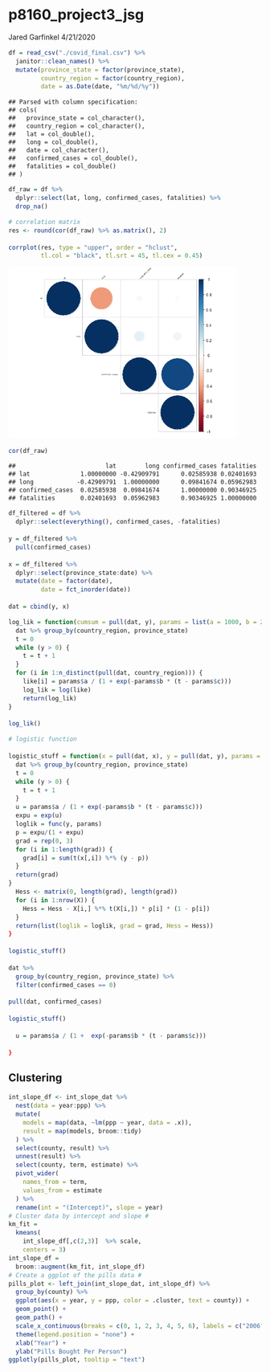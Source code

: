 p8160\_project3\_jsg
================
Jared Garfinkel
4/21/2020

``` r
df = read_csv("./covid_final.csv") %>% 
  janitor::clean_names() %>% 
  mutate(province_state = factor(province_state),
         country_region = factor(country_region),
         date = as.Date(date, "%m/%d/%y"))
```

    ## Parsed with column specification:
    ## cols(
    ##   province_state = col_character(),
    ##   country_region = col_character(),
    ##   lat = col_double(),
    ##   long = col_double(),
    ##   date = col_character(),
    ##   confirmed_cases = col_double(),
    ##   fatalities = col_double()
    ## )

``` r
df_raw = df %>% 
  dplyr::select(lat, long, confirmed_cases, fatalities) %>% 
  drop_na()
```

``` r
# correlation matrix
res <- round(cor(df_raw) %>% as.matrix(), 2)

corrplot(res, type = "upper", order = "hclust", 
         tl.col = "black", tl.srt = 45, tl.cex = 0.45)
```

<img src="p8160_project3_jsg_files/figure-gfm/unnamed-chunk-2-1.png" width="90%" />

``` r
cor(df_raw)
```

    ##                         lat        long confirmed_cases fatalities
    ## lat              1.00000000 -0.42909791      0.02585938 0.02401693
    ## long            -0.42909791  1.00000000      0.09841674 0.05962983
    ## confirmed_cases  0.02585938  0.09841674      1.00000000 0.90346925
    ## fatalities       0.02401693  0.05962983      0.90346925 1.00000000

``` r
df_filtered = df %>% 
  dplyr::select(everything(), confirmed_cases, -fatalities)

y = df_filtered %>% 
  pull(confirmed_cases)

x = df_filtered %>% 
  dplyr::select(province_state:date) %>% 
  mutate(date = factor(date),
         date = fct_inorder(date))

dat = cbind(y, x)
```

``` r
log_lik = function(cumsum = pull(dat, y), params = list(a = 1000, b = 2, c = 100)) {
  dat %>% group_by(country_region, province_state)
  t = 0
  while (y > 0) {
    t = t + 1
  }
  for (i in 1:n_distinct(pull(dat, country_region))) {
    like[i] = params$a / (1 + exp(-params$b * (t - params$c)))
    log_lik = log(like)
    return(log_lik)
}

log_lik()
```

``` r
# logistic function

logistic_stuff = function(x = pull(dat, x), y = pull(dat, y), params = list(a = 1000, b = 2, c = 100), func = log_lik) {
  dat %>% group_by(country_region, province_state)
  t = 0
  while (y > 0) {
    t = t + 1
  }
  u = params$a / (1 + exp(-params$b * (t - params$c)))
  expu = exp(u)
  loglik = func(y, params)
  p = expu/(1 + expu)
  grad = rep(0, 3)
  for (i in 1:length(grad)) {
    grad[i] = sum(t(x[,i]) %*% (y - p))
  }
  return(grad)
}
  Hess <- matrix(0, length(grad), length(grad))
  for (i in 1:nrow(X)) {
    Hess = Hess - X[i,] %*% t(X[i,]) * p[i] * (1 - p[i])
  }
  return(list(loglik = loglik, grad = grad, Hess = Hess))
}

logistic_stuff()

dat %>% 
  group_by(country_region, province_state) %>% 
  filter(confirmed_cases == 0)

pull(dat, confirmed_cases)

logistic_stuff()

  u = params$a / (1 +  exp(-params$b * (t - params$c)))
  
}
```

## Clustering

``` r
int_slope_df <- int_slope_dat %>% 
  nest(data = year:ppp) %>%
  mutate(
    models = map(data, ~lm(ppp ~ year, data = .x)),
    result = map(models, broom::tidy)
  ) %>% 
  select(county, result) %>% 
  unnest(result) %>% 
  select(county, term, estimate) %>% 
  pivot_wider(
    names_from = term,
    values_from = estimate
  ) %>% 
  rename(int = "(Intercept)", slope = year)
# Cluster data by intercept and slope #
km_fit = 
  kmeans(
    int_slope_df[,c(2,3)]  %>% scale, 
    centers = 3)
int_slope_df =
  broom::augment(km_fit, int_slope_df)
# Create a ggplot of the pills data #
pills_plot <- left_join(int_slope_dat, int_slope_df) %>% 
  group_by(county) %>% 
  ggplot(aes(x = year, y = ppp, color = .cluster, text = county)) + 
  geom_point() + 
  geom_path() +
  scale_x_continuous(breaks = c(0, 1, 2, 3, 4, 5, 6), labels = c("2006", "2007", "2008", "2009", "2010", "2011", "2012")) +
  theme(legend.position = "none") +
  xlab("Year") +
  ylab("Pills Bought Per Person")
ggplotly(pills_plot, tooltip = "text")
```
